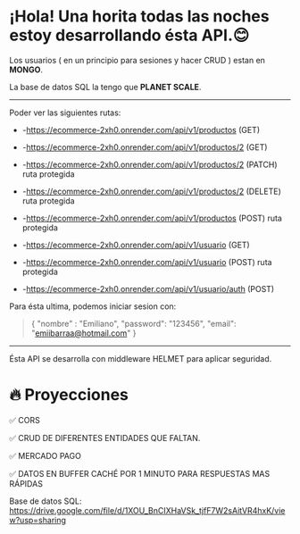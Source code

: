 # **¡Hola!** Una horita todas las noches estoy desarrollando ésta API.😊

Los usuarios ( en un principio para sesiones y hacer CRUD ) estan en **MONGO**. 

La base de datos SQL la tengo que **PLANET SCALE**.

- - - 
Poder ver las siguientes rutas:
- -https://ecommerce-2xh0.onrender.com/api/v1/productos (GET)
- -https://ecommerce-2xh0.onrender.com/api/v1/productos/2 (GET)
- -https://ecommerce-2xh0.onrender.com/api/v1/productos/2 (PATCH) ruta protegida
- -https://ecommerce-2xh0.onrender.com/api/v1/productos/2 (DELETE) ruta protegida
- -https://ecommerce-2xh0.onrender.com/api/v1/productos (POST) ruta protegida

- -https://ecommerce-2xh0.onrender.com/api/v1/usuario (GET)
- -https://ecommerce-2xh0.onrender.com/api/v1/usuario (POST) ruta protegida 
- -https://ecommerce-2xh0.onrender.com/api/v1/usuario/auth (POST)

Para ésta ultima, podemos iniciar sesion con:

> {
    "nombre" : "Emiliano",
    "password": "123456",
    "email": "emiibarraa@hotmail.com"
}

- - - 

Ésta API se desarrolla con middleware HELMET para aplicar seguridad.

# 🔥 Proyecciones 

✅ CORS

✅ CRUD DE DIFERENTES ENTIDADES QUE FALTAN.

✅ MERCADO PAGO

✅ DATOS EN BUFFER CACHÉ POR 1 MINUTO PARA RESPUESTAS MAS RÁPIDAS


Base de datos SQL: https://drive.google.com/file/d/1XOU_BnCIXHaVSk_tjfF7W2sAitVR4hxK/view?usp=sharing
